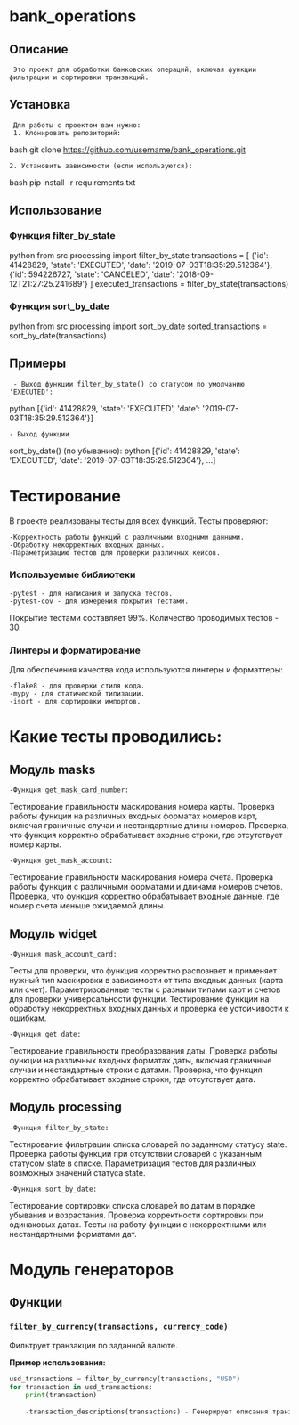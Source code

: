 # bank_operations

## Описание 
     Это проект для обработки банковских операций, включая функции фильтрации и сортировки транзакций.

## Установка
     Для работы с проектом вам нужно:
     1. Клонировать репозиторий:
bash
        git clone https://github.com/username/bank_operations.git

    2. Установить зависимости (если используются):
bash
        pip install -r requirements.txt
## Использование

### Функция filter_by_state

python
     from src.processing import filter_by_state
     transactions = [
         {'id': 41428829, 'state': 'EXECUTED', 'date': '2019-07-03T18:35:29.512364'},
         {'id': 594226727, 'state': 'CANCELED', 'date': '2018-09-12T21:27:25.241689'}
     ]
     executed_transactions = filter_by_state(transactions)

### Функция sort_by_date

python
     from src.processing import sort_by_date
     sorted_transactions = sort_by_date(transactions)

## Примеры
     - Выход функции filter_by_state() со статусом по умолчанию 'EXECUTED':
python
     [{'id': 41428829, 'state': 'EXECUTED', 'date': '2019-07-03T18:35:29.512364'}]

    - Выход функции 
sort_by_date()
 (по убыванию):
python
     [{'id': 41428829, 'state': 'EXECUTED', 'date': '2019-07-03T18:35:29.512364'}, ...]


# Тестирование
В проекте реализованы тесты для всех функций. Тесты проверяют:

    -Корректность работы функций с различными входными данными.
    -Обработку некорректных входных данных.
    -Параметризацию тестов для проверки различных кейсов.

### Используемые библиотеки
    -pytest - для написания и запуска тестов.
    -pytest-cov - для измерения покрытия тестами.
Покрытие тестами составляет 99%.
Количество проводимых тестов - 30.

### Линтеры и форматирование
Для обеспечения качества кода используются линтеры и форматтеры:

    -flake8 - для проверки стиля кода.
    -mypy - для статической типизации.
    -isort - для сортировки импортов.

# Какие тесты проводились:
    
## Модуль masks
    -Функция get_mask_card_number:
Тестирование правильности маскирования номера карты.
Проверка работы функции на различных входных форматах номеров карт, включая граничные случаи и нестандартные длины номеров.
Проверка, что функция корректно обрабатывает входные строки, где отсутствует номер карты.
    
    -Функция get_mask_account:
Тестирование правильности маскирования номера счета.
Проверка работы функции с различными форматами и длинами номеров счетов.
Проверка, что функция корректно обрабатывает входные данные, где номер счета меньше ожидаемой длины.
## Модуль widget
    -Функция mask_account_card:
Тесты для проверки, что функция корректно распознает и применяет нужный тип маскировки в зависимости от типа входных данных (карта или счет).
Параметризованные тесты с разными типами карт и счетов для проверки универсальности функции.
Тестирование функции на обработку некорректных входных данных и проверка ее устойчивости к ошибкам.

    -Функция get_date:
Тестирование правильности преобразования даты.
Проверка работы функции на различных входных форматах даты, включая граничные случаи и нестандартные строки с датами.
Проверка, что функция корректно обрабатывает входные строки, где отсутствует дата.
## Модуль processing
    -Функция filter_by_state:
Тестирование фильтрации списка словарей по заданному статусу 
state. Проверка работы функции при отсутствии словарей с указанным статусом 
state в списке. Параметризация тестов для различных возможных значений статуса
state.

    -Функция sort_by_date:
Тестирование сортировки списка словарей по датам в порядке убывания и возрастания.
Проверка корректности сортировки при одинаковых датах.
Тесты на работу функции с некорректными или нестандартными форматами дат.

# Модуль генераторов

## Функции

### `filter_by_currency(transactions, currency_code)`

Фильтрует транзакции по заданной валюте.

**Пример использования:**

```python
usd_transactions = filter_by_currency(transactions, "USD")
for transaction in usd_transactions:
    print(transaction)
    
    -transaction_descriptions(transactions) - Генерирует описания транзакций.

